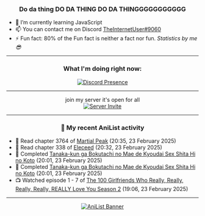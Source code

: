 <div align="center">

### Do da thing DO DA THING DO DA THINGGGGGGGGGGG
</div>

- 🌱 I’m currently learning JavaScript
- 📫 You can contact me on Discord [TheInternetUser#9060](https://discord.com/users/534117072796385300)
- ⚡ Fun fact: 80% of the Fun fact is neither a fact nor fun. _Statistics by me 😎_
<hr>

<div align="center">

### What I'm doing right now:
[![Discord Presence](https://lanyard.cnrad.dev/api/534117072796385300)](https://discord.com/users/534117072796385300)
<hr>

join my server it's open for all <br>
[![Server Invite](https://invidget.switchblade.xyz/bfYgVHxrSs)](https://discord.gg/bfYgVHxrSs)

<hr>
  
### 🌸 My recent AniList activity

</div>

<!-- ANILIST_ACTIVITY:start -->

-   📖 Read chapter 3764 of [Martial Peak](https://anilist.co/manga/104494) (20:35, 23 February 2025)
-   📖 Read chapter 338 of [Eleceed](https://anilist.co/manga/106929) (20:32, 23 February 2025)
-   📖 Completed [Tanaka-kun ga Bokutachi no Mae de Kyoudai Sex Shita Hi no Koto](https://anilist.co/manga/181137) (20:01, 23 February 2025)
-   📖 Completed [Tanaka-kun ga Bokutachi no Mae de Kyoudai Sex Shita Hi no Koto](https://anilist.co/manga/181137) (20:01, 23 February 2025)
-   📺 Watched episode 1 - 7 of [The 100 Girlfriends Who Really, Really, Really, Really, REALLY Love You Season 2](https://anilist.co/anime/172258) (19:06, 23 February 2025)

<!-- ANILIST_ACTIVITY:end -->
<hr>

<div align="center">

[![AniList Banner](https://img.anili.st/User/929966)](https://anilist.co/user/TheInternetUser)

<!-- ![Profile views](https://gpvc.arturio.dev/TheInternetUse7) Since 2023-01-09 -->
<br>


</div>
